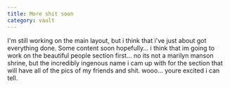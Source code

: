```yaml
---
title: More shit soon
category: vault
---
```


I'm still working on the main layout, but i think that i've just about got
everything done. Some content soon hopefully... i think that im going to work
on the beautiful people section first... no its not a marilyn manson shrine,
but the incredibly ingenous name i cam up with for the section that will have
all of the pics of my friends and shit. wooo... youre excited i can tell.

